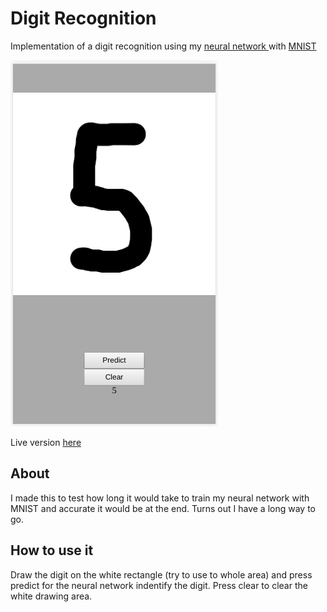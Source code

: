 # Digit Recognition

Implementation of a digit recognition using my [neural network ](https://github.com/victorqribeiro/mlp) with [MNIST](http://lorenhoward.com/articles/mnist-handwritten-dataset-json/)

![Digit Recognition](screenshot.png)

Live version [here](https://victorribeiro.com/digitRecognition)

## About

I made this to test how long it would take to train my neural network with MNIST and accurate it would be at the end. Turns out I have a long way to go.

## How to use it

Draw the digit on the white rectangle (try to use to whole area) and press predict for the neural network indentify the digit. Press clear to clear the white drawing area.
